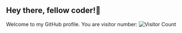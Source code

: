 ## Hey there, fellow coder!👋
Welcome to my GitHub profile.
You are visitor number:
![Visitor Count](https://komarev.com/ghpvc/?username=Rookie12910&color=blue&style=flat)


<!--
**Rookie12910/Rookie12910** is a ✨ _special_ ✨ repository because its `README.md` (this file) appears on your GitHub profile.

Here are some ideas to get you started:

- 🔭 I’m currently working on ...
- 🌱 I’m currently learning ...
- 👯 I’m looking to collaborate on ...
- 🤔 I’m looking for help with ...
- 💬 Ask me about ...
- 📫 How to reach me: ...
- 😄 Pronouns: ...
- ⚡ Fun fact: ...
-->

